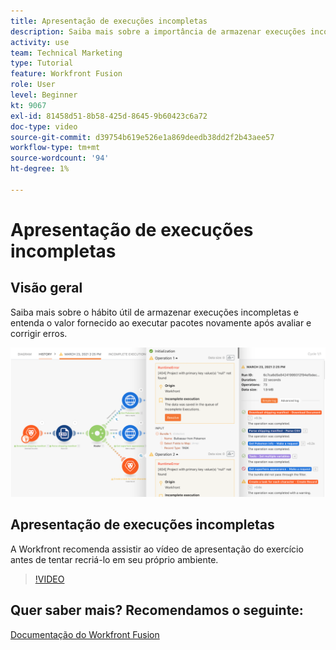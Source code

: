```yaml
---
title: Apresentação de execuções incompletas
description: Saiba mais sobre a importância de armazenar execuções incompletas e reexecutar pacotes depois de avaliar e corrigir erros no [!DNL Adobe Workfront Fusion].
activity: use
team: Technical Marketing
type: Tutorial
feature: Workfront Fusion
role: User
level: Beginner
kt: 9067
exl-id: 81458d51-8b58-425d-8645-9b60423c6a72
doc-type: video
source-git-commit: d39754b619e526e1a869deedb38dd2f2b43aee57
workflow-type: tm+mt
source-wordcount: '94'
ht-degree: 1%

---
```


# Apresentação de execuções incompletas

## Visão geral

Saiba mais sobre o hábito útil de armazenar execuções incompletas e entenda o valor fornecido ao executar pacotes novamente após avaliar e corrigir erros.

![Uma imagem de um cenário com manipulação de erros](assets/troubleshooting-and-error-handling-8.png)

## Apresentação de execuções incompletas

A Workfront recomenda assistir ao vídeo de apresentação do exercício antes de tentar recriá-lo em seu próprio ambiente.

>[!VIDEO](https://video.tv.adobe.com/v/335308/?quality=12)

## Quer saber mais? Recomendamos o seguinte:

[Documentação do Workfront Fusion](https://experienceleague.adobe.com/docs/workfront/using/adobe-workfront-fusion/workfront-fusion-2.html?lang=en)
